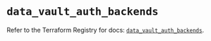 # `data_vault_auth_backends`

Refer to the Terraform Registry for docs: [`data_vault_auth_backends`](https://registry.terraform.io/providers/hashicorp/vault/3.23.0/docs/data-sources/auth_backends).
